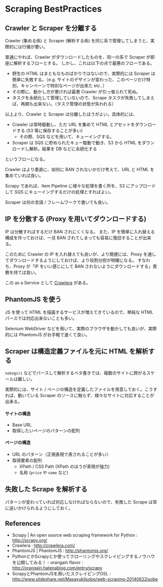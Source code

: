 Scraping BestPractices
===

Crawler と Scraper を分離する
---

Crawler (集める係) と Scraper (解析する係) を同じ系で管理してしまうと、実際的には行儀が悪い。

普通にやれば、Crawler がダウンロードしたものを、同一の系で Scraper が即座に解析するフローとする。
しかし、これは以下の点で最悪のフローである。

* 野生の HTML はまともなものばかりではないので、実際的には Scraper は簡単に失敗する。（e.g. サイトのデザインが変わった、このページだけ特別、キャンペーンで特別なページが出来た etc..）
* その際に、動かし方が悪ければ最悪 Crawler が引っ張られて死ぬ。
* タスクを永続化して管理していないので、Scrape タスクが失敗してしまえば、再開も出来ない。（タスク管理の状態が失われる）

以上より、Crawler と Scraper は分離したほうがよい。具体的には、

* Crawler は常時駆動し、ただ URL を集めて HTML とアセットをダウンロードする (S3 等に保存することが多い)
  * その際、SQS などを用いて、キューイングする。
* Scraper は SQS に貯められたキュー駆動で動き、S3 から HTML をダウンロードし解析。結果を DB などに永続化する

というフローになる。

Crawler はより愚直に、如何に BAN されないかだけ考えて、URL と HTML を集めていれば良い。

Scrapy であれば、Item Pipeline に様々な処理を書く所を、S3 にアップロードして SQS にキューイングするだけの処理とすればよい。

Scraper は何の言語 / フレームワークで書いても良い。

IP を分散する (Proxy を用いてダウンロードする)
---

IP は分散すればするだけ BAN されにくくなる。
また、IP を簡単に入れ替える構成を作っておけば、一旦 BAN されてしまっても容易に復旧することが出来る。

このために Crawler の IP を入れ替えても良いが、より簡便には、Proxy を通してダウンロードするようにしておけば、より役割分担が明確になる。
すなわち、Proxy が「IP をいい感じにして BAN されないようにダウンロードする」責務を持てば良い。

この as a Service として [Crawlera](http://crawlera.com/) がある。

PhantomJS を使う
---

JS を使って HTML を描画するサービスが増えてきているので、単純な HTML パースでは対応出来ないことも多い。

Selenium WebDriver などを用いて、実際のブラウザを動かしても良いが、実際的には PhantomJS がお手軽で速くて良い。

Scraper は構造定義ファイルを元に HTML を解析する
---

`nokogiri` などでパースして解析するベタ書きでは、複数のサイトに跨がるスケールは難しい。

実際的には、サイト / ページの構造を定義したファイルを用意しておく。こうすれば、動いている Scraper のソースに触らず、様々なサイトに対応することが出来る。

#### サイトの構造

* Base URL
* 取得したいページのパターンの配列

#### ページの構造

* URL のパターン（正規表現で表されることが多い）
* 取得要素の配列
  * XPath / CSS Path (XPath のほうが表現が強力)
  * 名称 (`price` や `name` など)

失敗した Scrape を解析する
---

パターンが変わっていれば対応しなければならないので、失敗した Scrape は常に追いかけられるようにしておく。

References
---

- Scrapy | An open source web scraping framework for Python : http://scrapy.org/
- Crawlera : http://crawlera.com/
- PhantomJS | PhantomJS : http://phantomjs.org/
- PythonとかScrapyとか使ってクローリングやスクレイピングするノウハウを公開してみる！ - orangain flavor : http://orangain.hatenablog.com/entry/scrapy
- ScrapyとPhantomJSを用いたスクレイピングDSL : http://www.slideshare.net/MasayukiIsobe/web-scraping-20140622isobe
